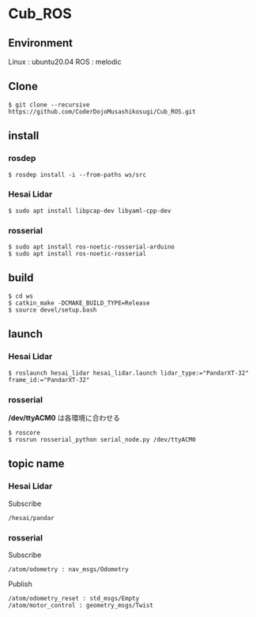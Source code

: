 # Cub_ROS

## Environment
Linux : ubuntu20.04
ROS : melodic

## Clone
```
$ git clone --recursive https://github.com/CoderDojoMusashikosugi/Cub_ROS.git
```

## install
### rosdep
```
$ rosdep install -i --from-paths ws/src
```

### Hesai Lidar
```
$ sudo apt install libpcap-dev libyaml-cpp-dev
```
### rosserial
```
$ sudo apt install ros-noetic-rosserial-arduino
$ sudo apt install ros-noetic-rosserial
```

## build
```
$ cd ws
$ catkin_make -DCMAKE_BUILD_TYPE=Release
$ source devel/setup.bash
```

## launch
### Hesai Lidar
```
$ roslaunch hesai_lidar hesai_lidar.launch lidar_type:="PandarXT-32" frame_id:="PandarXT-32"
```
### rosserial
**/dev/ttyACM0** は各環境に合わせる
```
$ roscore
$ rosrun rosserial_python serial_node.py /dev/ttyACM0
```

## topic name
### Hesai Lidar
Subscribe
```
/hesai/pandar
```
### rosserial
Subscribe
```
/atom/odometry : nav_msgs/Odometry
```
Publish
```
/atom/odometry_reset : std_msgs/Empty
/atom/motor_control : geometry_msgs/Twist
```

